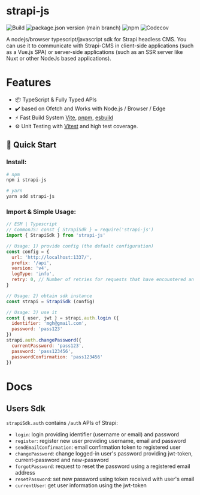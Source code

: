 # strapi-js

![Build](https://img.shields.io/github/actions/workflow/status/mohammadGh/strapi-js/build-typecheck-test.yml)
![package.json version (main branch)](https://img.shields.io/github/package-json/v/mohammadGh/strapi-js/main)
![npm](https://img.shields.io/npm/v/strapi-js)
![Codecov](https://img.shields.io/codecov/c/github/mohammadGh/strapi-js)

A nodejs/browser typescript/javascript sdk for Strapi headless CMS. You can use it to communicate with Strapi-CMS in client-side applications (such as a Vue.js SPA) or server-side applications (such as an SSR server like Nuxt or other NodeJs based applications).

# Features

- 📦 TypeScript & Fully Typed APIs
- ✔️ based on Ofetch and Works with Node.js / Browser / Edge
- ⚡️ Fast Build System [Vite](https://github.com/vitejs/vite), [pnpm](https://pnpm.io/), [esbuild](https://github.com/evanw/esbuild)
- ⚙️ Unit Testing with [Vitest](https://github.com/vitest-dev/vitest) and high test coverage.

## 🚀 Quick Start

### Install:

```bash
# npm
npm i strapi-js

# yarn
yarn add strapi-js
```

### Import & Simple Usage:

```js
// ESM | Typescript
// CommonJS: const { StrapiSdk } = require('strapi-js')
import { StrapiSdk } from 'strapi-js'

// Usage: 1) provide config (the default configuration)
const config = {
  url: 'http://localhost:1337/',
  prefix: '/api',
  version: 'v4',
  logType: 'info',
  retry: 0, // Number of retries for requests that have encountered an error
}

// Usage: 2) obtain sdk instance
const strapi = StrapiSdk (config)

// Usage: 3) use it
const { user, jwt } = strapi.auth.login ({
  identifier: 'mgh@gmail.com',
  password: 'pass123'
})
strapi.auth.changePassword({
  currentPassword: 'pass123',
  password: 'pass123456',
  passwordConfirmation: 'pass123456'
})
```
# Docs
## Users Sdk
`strapiSdk.auth` contains `/auth` APIs of Strapi:
- `login`: login providing identifier (username or email) and password
- `register`: register new user providing username, email and password
- `sendEmailConfirmation`: email confirmation token to registered user
- `changePassword`: change logged-in user's password providing jwt-token, current-password and new-password
- `forgotPassword`: request to reset the password using a registered email address
- `resetPassword`: set new password using token received with user's email
- `currentUser`: get user information using the jwt-token
